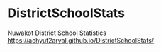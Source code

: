 # DistrictSchoolStats
Nuwakot District School Statistics
https://achyut2aryal.github.io/DistrictSchoolStats/
